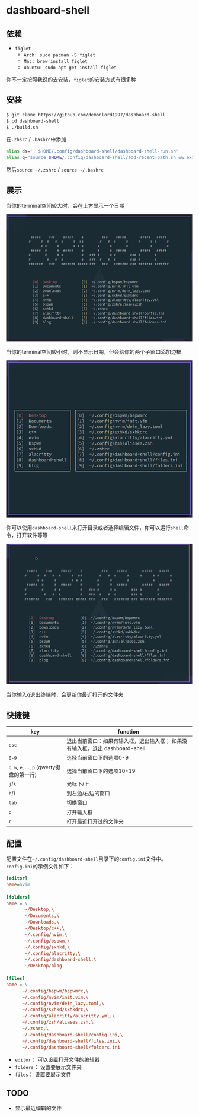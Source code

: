 # dashboard-shell

## 依赖

- `figlet`
    + `Arch: sudo pacman -S figlet`
    + `Mac: brew install figlet`
    + `ubuntu: sudo apt-get install figlet`

你不一定按照我说的去安装，`figlet`的安装方式有很多种

## 安装

```bash
$ git clone https://github.com/demonlord1997/dashboard-shell
$ cd dashboard-shell
$ ./build.sh
```
在`.zhsrc` / `.bashrc`中添加
```bash
alias ds='. $HOME/.config/dashboard-shell/dashboard-shell-run.sh'
alias q="source $HOME/.config/dashboard-shell/add-recent-path.sh && exit"
```
然后`source ~/.zshrc` / `source ~/.bashrc`


## 展示

当你的terminal空间较大时，会在上方显示一个日期

![dashboard-shell-full](./screenshot/dashboard-full.png)

当你的terminal空间较小时，则不显示日期，但会给你的两个子窗口添加边框

![dashboard-shell-mini](./screenshot/dashboard-mini.png)

你可以使用`dashboard-shell`来打开目录或者选择编辑文件，你可以运行`shell`命令，打开软件等等

![dashboard-use](./screenshot/dashboard-use.gif)

当你输入q退出终端时，会更新你最近打开的文件夹


## 快捷键
| key                                          | function                                                                      |
|----------------------------------------------|-------------------------------------------------------------------------------|
| `esc`                                        | 退出当前窗口：如果有输入框，退出输入框； 如果没有输入框，退出 dashboard-shell |
| `0-9`                                        | 选择当前窗口下的选项0-9                                                       |
| `q`, `w`, `e`, ..., `p` (qwerty键盘的第一行) | 选择当前窗口下的选项10-19                                                     |
| `j`/`k`                                      | 光标下/上                                                                     |
| `h`/`l`                                      | 到左边/右边的窗口                                                             |
| `tab`                                        | 切换窗口                                                                      |
| `o`                                          | 打开输入框                                                                    |
| `r`                                          | 打开最近打开过的文件夹                                                                |

## 配置
配置文件在`~/.config/dashboard-shell`目录下的`config.ini`文件中。
`config.ini`的示例文件如下：

```ini
[editor]
name=nvim

[folders]
name = \
       ~/Desktop,\
       ~/Documents,\
       ~/Downloads,\
       ~/Desktop/c++,\
       ~/.config/nvim,\
       ~/.config/bspwm,\
       ~/.config/sxhkd,\
       ~/.config/alacritty,\
       ~/.config/dashboard-shell,\
       ~/Desktop/blog

[files]
name = \
      ~/.config/bspwm/bspwmrc,\
      ~/.config/nvim/init.vim,\
      ~/.config/nvim/dein_lazy.toml,\
      ~/.config/sxhkd/sxhkdrc,\
      ~/.config/alacritty/alacritty.yml,\
      ~/.config/zsh/aliases.zsh,\
      ~/.zshrc,\
      ~/.config/dashboard-shell/config.ini,\
      ~/.config/dashboard-shell/files.ini,\
      ~/.config/dashboard-shell/folders.ini
```

- `editor`：
可以设置打开文件的编辑器
- `folders`：
设置要展示文件夹
- `files`：
设置要展示文件

## TODO
- 显示最近编辑的文件
